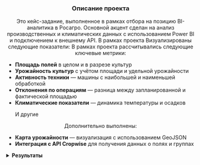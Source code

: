 <h3 align="center">Описание проекта</h3>
<p align="center">
Это кейс-задание, выполненное в рамках отбора на позицию BI-аналитика в Росагро. Основной акцент сделан на анализ производственных и климатических данных с использованием Power BI и подключением к внешнему API.
В рамках проекта Визуализированы следующие показатели:
В рамках проекта рассчитывались следующие ключевые метрики:

- **Площадь полей** в целом и в разрезе культур  
- **Урожайность культур** с учётом площади и удельной урожайности  
- **Активность техники** — машины с наибольшей и наименьшей обработкой  
- **Отклонения по операциям** — разница между запланированной и фактической площадью  
- **Климатические показатели** — динамика температуры и осадков </p>
И другие 
<p align="center">
  Дополнительно выполнены:
  
- **Карта урожайности** — визуализация с использованием GeoJSON  
- **Интеграция с API Cropwise** для получения данных о полях и группах
</p>

<details>

<summary><strong>Результаты</strong></summary>

<summary><strong>Задание 1: Расчёт общей площади всех полей</strong></summary>

Рассчитана суммарная площадь всех полей на основе исходных данных.  
Для отображения использована визуализация в формате **карточки (card)** в Power BI.

![Общая площадь полей](https://drive.google.com/uc?export=view&id=1msuNhnLHLbd3YoGhSCgTa1p7UGXZa4Cg)

---

<summary><strong>Задание 2: График площадей полей в разрезе культур (2023)</strong></summary>

Построена визуализация, отражающая распределение площадей между культурами за 2023 год.  
Использована **группированная столбчатая диаграмма** в Power BI.

![Площади по культурам 2023](https://drive.google.com/uc?export=view&id=1bFijrry-FRxjO85fmdukdnq340bXe8qu)

---

summary><strong>Задание 3: Расчёт общего урожая по культурам</strong></summary>

Построена визуализация общего урожая по каждой культуре.  
Расчёт производился по формуле: **Урожай = Урож. ц/га × Площадь, га**.  
Использована **группированная столбчатая диаграмма** в Power BI.

![Урожай по культурам](https://drive.google.com/uc?export=view&id=1dOlQnWu-uOr5RpdbBM7tI0ww295Z09a6)

---

<summary><strong>Задание 4: Машины с наибольшей и наименьшей обработанной площадью</strong></summary>

Проведён анализ техники по объёму обработанной площади.  
Построены два отдельных графика:  
– **машины с наибольшей площадью обработки**,  
– **машины с наименьшей площадью обработки**.

![Наибольшая площадь](https://drive.google.com/uc?export=view&id=1aKrsMy4F6EFjy4DIvUlr8xjNNMbsR47y)  
![Наименьшая площадь](https://drive.google.com/uc?export=view&id=1DocNR5LhDAJ8ZdqTXxf-0W52z2WWL2hv)

---

